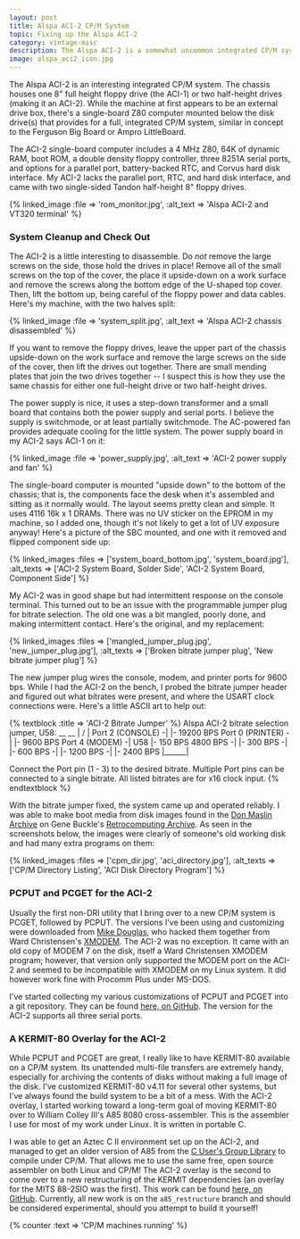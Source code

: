 ```yaml
---
layout: post
title: Alspa ACI-2 CP/M System
topic: Fixing up the Alspa ACI-2
category: vintage-misc
description: The Alspa ACI-2 is a somewhat uncommon integrated CP/M system. At first glance, it appears to be just an external drive box for 8" floppy drives; however, the enclosure contains a full Z80 system with 64K of RAM and three serial ports! It's pretty quick, and the disk controller handles double-density, for around 600K per disk.
image: alspa_aci2_icon.jpg
---
```


The Alspa ACI-2 is an interesting integrated CP/M system. The chassis houses one 8" full height floppy drive (the ACI-1) or two half-height drives (making it an ACI-2). While the machine at first appears to be an external drive box, there's a single-board Z80 computer mounted below the disk drive(s) that provides for a full, integrated CP/M system, similar in concept to the Ferguson Big Board or Ampro LittleBoard.

The ACI-2 single-board computer includes a 4 MHz Z80, 64K of dynamic RAM, boot ROM, a double density floppy controller, three 8251A serial ports, and options for a parallel port, battery-backed RTC, and Corvus hard disk interface. My ACI-2 lacks the parallel port, RTC, and hard disk interface, and came with two single-sided Tandon half-height 8" floppy drives.

{% linked_image :file => 'rom_monitor.jpg', :alt_text => 'Alspa ACI-2 and VT320 terminal' %}

### System Cleanup and Check Out

The ACI-2 is a little interesting to disassemble. Do *not* remove the large screws on the side, those hold the drives in place! Remove all of the small screws on the top of the cover, the place it upside-down on a work surface and remove the screws along the bottom edge of the U-shaped top cover. Then, lift the bottom up, being careful of the floppy power and data cables. Here's my machine, with the two halves split:

{% linked_image :file => 'system_split.jpg', :alt_text => 'Alspa ACI-2 chassis disassembled' %}

If you want to remove the floppy drives, leave the upper part of the chassis upside-down on the work surface and remove the large screws on the side of the cover, then lift the drives out together. There are small mending plates that join the two drives together -- I suspect this is how they use the same chassis for either one full-height drive or two half-height drives.

The power supply is nice, it uses a step-down transformer and a small board that contains both the power supply and serial ports. I believe the supply is switchmode, or at least partially switchmode. The AC-powered fan provides adequate cooling for the little system. The power supply board in my ACI-2 says ACI-1 on it:

{% linked_image :file => 'power_supply.jpg', :alt_text => 'ACI-2 power supply and fan' %}

The single-board computer is mounted "upside down" to the bottom of the chassis; that is, the components face the desk when it's assembled and sitting as it normally would. The layout seems pretty clean and simple. It uses 4116 16k x 1 DRAMs. There was no UV sticker on the EPROM in my machine, so I added one, though it's not likely to get a lot of UV exposure anyway! Here's a picture of the SBC mounted, and one with it removed and flipped component side up:

{% linked_images :files => ['system_board_bottom.jpg', 'system_board.jpg'], :alt_texts => ['ACI-2 System Board, Solder Side', 'ACI-2 System Board, Component Side'] %}

My ACI-2 was in good shape but had intermittent response on the console terminal. This turned out to be an issue with the programmable jumper plug for bitrate selection. The old one was a bit mangled, poorly done, and making intermittent contact. Here's the original, and my replacement:

{% linked_images :files => ['mangled_jumper_plug.jpg', 'new_jumper_plug.jpg'], :alt_texts => ['Broken bitrate jumper plug', 'New bitrate jumper plug'] %}

The new jumper plug wires the console, modem, and printer ports for 9600 bps. While I had the ACI-2 on the bench, I probed the bitrate jumper header and figured out what bitrates were present, and where the USART clock connections were. Here's a little ASCII art to help out:

{% textblock :title => 'ACI-2 Bitrate Jumper' %}
  Alspa ACI-2 bitrate selection jumper, U58:
                          __  __ 
                         |  \/  |
       Port 2 (CONSOLE) -|      |- 19200 BPS
       Port 0 (PRINTER) -|      |- 9600 BPS
         Port 4 (MODEM) -| U58  |- 150 BPS
               4800 BPS -|      |- 300 BPS
                        -|      |- 600 BPS
                        -|      |- 1200 BPS
                        -|      |- 2400 BPS
                         |______|

  Connect the Port pin (1 - 3) to the desired bitrate. Multiple Port pins
  can be connected to a single bitrate. All listed bitrates are for x16
  clock input.
{% endtextblock %}

With the bitrate jumper fixed, the system came up and operated reliably. I was able to make boot media from disk images found in the [Don Maslin Archive](http://www.retroarchive.org/maslin/disks/alspa/index.html) on Gene Buckle's [Retrocomputing Archive](http://www.retroarchive.org/). As seen in the screenshots below, the images were clearly of someone's old working disk and had many extra programs on them:

{% linked_images :files => ['cpm_dir.jpg', 'aci_directory.jpg'], :alt_texts => ['CP/M Directory Listing', 'ACI Disk Directory Program'] %}

### PCPUT and PCGET for the ACI-2

Usually the first non-DRI utility that I bring over to a new CP/M system is PCGET, followed by PCPUT. The versions I've been using and customizing were downloaded from [Mike Douglas](http://deramp.com/), who hacked them together from Ward Christensen's [XMODEM](https://en.wikipedia.org/wiki/XMODEM). The ACI-2 was no exception. It came with an old copy of MODEM 7 on the disk, itself a Ward Christensen XMODEM program; however, that version only supported the MODEM port on the ACI-2 and seemed to be incompatible with XMODEM on my Linux system. It did however work fine with Procomm Plus under MS-DOS.

I've started collecting my various customizations of PCPUT and PCGET into a git repository. They can be found [here, on GitHub](https://github.com/glitchwrks/pcget_pcput/). The version for the ACI-2 supports all three serial ports.

### A KERMIT-80 Overlay for the ACI-2

While PCPUT and PCGET are great, I really like to have KERMIT-80 available on a CP/M system. Its unattended multi-file transfers are extremely handy, especially for archiving the contents of disks without making a full image of the disk. I've customized KERMIT-80 v4.11 for several other systems, but I've always found the build system to be a bit of a mess. With the ACI-2 overlay, I started working toward a long-term goal of moving KERMIT-80 over to William Colley III's A85 8080 cross-assembler. This is the assembler I use for most of my work under Linux. It is written in portable C.

I was able to get an Aztec C II environment set up on the ACI-2, and managed to get an older version of A85 from the [C User's Group Library](https://archive.org/details/C_Users_Group_Library_Walnut_Creek_January_1994) to compile under CP/M. That allows me to use the same free, open source assembler on both Linux and CP/M! The ACI-2 overlay is the second to come over to a new restructuring of the KERMIT dependencies (an overlay for the MITS 88-2SIO was the first). This work can be found [here, on GitHub](https://github.com/glitchwrks/kermit80). Currently, all new work is on the `a85_restructure` branch and should be considered experimental, should you attempt to build it yourself!

{% counter :text => 'CP/M machines running' %}
